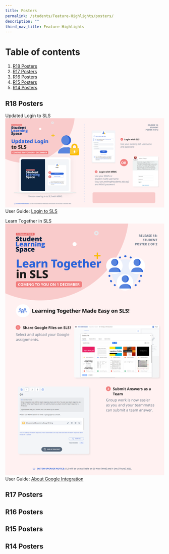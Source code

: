 ```yaml
---
title: Posters
permalink: /students/Feature-Highlights/posters/
description: ""
third_nav_title: Feature Highlights
---
```


# Table of contents
1. [R18 Posters](#R18)
2. [R17 Posters](#R17)
3. [R16 Posters](#R16)
4. [R15 Posters](#R15)
5. [R14 Posters](#R14)


## R18 Posters    <a name="R18"></a>
Updated Login to SLS
![](/images/Media/6Posters/(1%20of%202)%20Student%20MIMS.png)
User Guide: [Login to SLS](/sls/student)

Learn Together in SLS
![](/images/Media/6Posters/(2%20of%202)%20Student%20Learn%20Together.png)
User Guide: [About Google Integration](/sls/student)

## R17 Posters<a name="R17"></a>

## R16 Posters<a name="R16"></a>

## R15 Posters<a name="R15"></a>

## R14 Posters<a name="R14"></a>